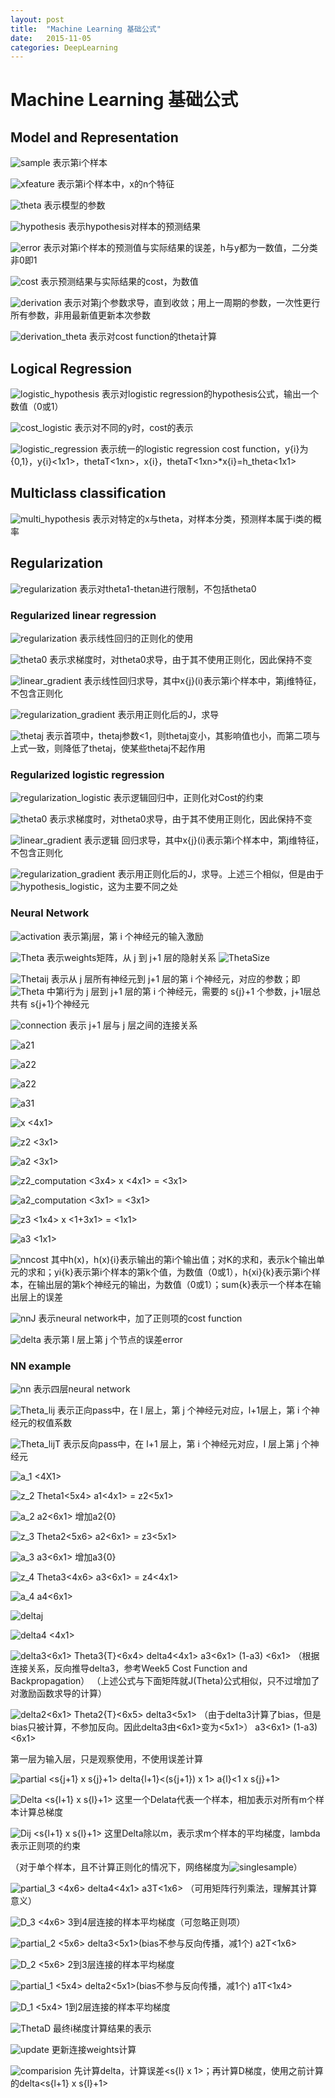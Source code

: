 ```yaml
---
layout: post
title:  "Machine Learning 基础公式"
date:   2015-11-05
categories: DeepLearning
---
```


# Machine Learning 基础公式

## Model and Representation

![sample]({{url.site}}/assets/20151105/sample.png)        表示第i个样本

![xfeature]({{url.site}}/assets/20151105/x_feature.png)    表示第i个样本中，x的n个特征

![theta]({{url.site}}/assets/20151105/theta.png)    表示模型的参数

![hypothesis]({{url.site}}/assets/20151105/hypothesis.png)        表示hypothesis对样本的预测结果

![error]({{url.site}}/assets/20151105/error.png)        表示对第i个样本的预测值与实际结果的误差，h与y都为一数值，二分类   非0即1

![cost]({{url.site}}/assets/20151105/cost.png)         表示预测结果与实际结果的cost，为数值

![derivation]({{url.site}}/assets/20151105/derivation.png)         表示对第j个参数求导，直到收敛；用上一周期的参数，一次性更行所有参数，非用最新值更新本次参数

![derivation_theta]({{url.site}}/assets/20151105/derivation_theta.png) 表示对cost function的theta计算

## Logical Regression

![logistic_hypothesis]({{url.site}}/assets/20151105/logistic_hypothesis.png)    表示对logistic regression的hypothesis公式，输出一个数值（0或1）

![cost_logistic]({{url.site}}/assets/20151105/cost_logistic.png)    表示对不同的y时，cost的表示

![logistic_regression]({{url.site}}/assets/20151105/logistic_regression.png)    表示统一的logistic regression cost function，y{i}为{0,1}，y{i}<1x1>，thetaT<1xn>，x{i}<nx1>，thetaT<1xn>*x{i}<nx1>=h_theta<1x1>

## Multiclass classification

![multi_hypothesis]({{url.site}}/assets/20151105/multi_hypothesis.png)    表示对特定的x与theta，对样本分类，预测样本属于i类的概率

## Regularization

![regularization]({{url.site}}/assets/20151105/regularization.png)    表示对theta1-thetan进行限制，不包括theta0

### Regularized linear regression

![regularization]({{url.site}}/assets/20151105/regularization.png)    表示线性回归的正则化的使用

![theta0]({{url.site}}/assets/20151105/theta0.png)    表示求梯度时，对theta0求导，由于其不使用正则化，因此保持不变

![linear_gradient]({{url.site}}/assets/20151105/linear_gradient.png)    表示线性回归求导，其中x{j}(i)表示第i个样本中，第j维特征，不包含正则化

![regularization_gradient]({{url.site}}/assets/20151105/regularization_gradient.png)    表示用正则化后的J，求导

![thetaj]({{url.site}}/assets/20151105/thetaj.png)    表示首项中，thetaj参数<1，则thetaj变小，其影响值也小，而第二项与上式一致，则降低了thetaj，使某些thetaj不起作用

### Regularized logistic regression

![regularization_logistic]({{url.site}}/assets/20151105/regularization_logistic.png)    表示逻辑回归中，正则化对Cost的约束

![theta0]({{url.site}}/assets/20151105/theta0.png)    表示求梯度时，对theta0求导，由于其不使用正则化，因此保持不变

![linear_gradient]({{url.site}}/assets/20151105/linear_gradient.png)    表示逻辑    回归求导，其中x{j}(i)表示第i个样本中，第j维特征，不包含正则化

![regularization_gradient]({{url.site}}/assets/20151105/regularization_gradient.png)    表示用正则化后的J，求导。上述三个相似，但是由于![hypothesis_logistic]({{url.site}}/assets/20151105/hypothesis_logistic.png)，这为主要不同之处

### Neural Network

![activation]({{url.site}}/assets/20151105/activation.png)      表示第j层，第 i 个神经元的输入激励

![Theta]({{url.site}}/assets/20151105/Theta.png)    表示weights矩阵，从 j 到 j+1 层的隐射关系 ![ThetaSize]({{url.site}}/assets/20151105/ThetaSize.png)

![Thetaij]({{url.site}}/assets/20151105/Thetaij.png)    表示从 j 层所有神经元到 j+1 层的第 i 个神经元，对应的参数；即![Theta]({{url.site}}/assets/20151105/Theta.png) 中第i行为 j 层到 j+1 层的第 i 个神经元，需要的 s{j}+1 个参数，j+1层总共有 s{j+1}个神经元

![connection]({{url.site}}/assets/20151105/connection.png) 表示 j+1 层与 j 层之间的连接关系

![a21]({{url.site}}/assets/20151105/a21.png)

![a22]({{url.site}}/assets/20151105/a22.png)

![a22]({{url.site}}/assets/20151105/a23.png)

![a31]({{url.site}}/assets/20151105/a31.png)

![x]({{url.site}}/assets/20151105/x.png) <4x1>

![z2]({{url.site}}/assets/20151105/z2.png) <3x1>

![a2]({{url.site}}/assets/20151105/a2.png) <3x1>

![z2_computation]({{url.site}}/assets/20151105/z2_computation.png)  <3x4> x <4x1> = <3x1>

![a2_computation]({{url.site}}/assets/20151105/a2_computation.png) <3x1> = <3x1>

![z3]({{url.site}}/assets/20151105/z3.png) <1x4> x <1+3x1> = <1x1>

![a3]({{url.site}}/assets/20151105/a3.png) <1x1>

![nncost]({{url.site}}/assets/20151105/nncost.png) 其中h(x)<kx1>，h(x){i}表示输出<kx1>的第i个输出值；对K的求和，表示k个输出单元的求和；yi{k}表示第i个样本的第k个值，为数值（0或1），h{xi}{k}表示第i个样本，在输出层的第k个神经元的输出，为数值（0或1）；sum{k}表示一个样本在输出层上的误差

![nnJ]({{url.site}}/assets/20151105/nnJ.png)     表示neural network中，加了正则项的cost function

![delta]({{url.site}}/assets/20151105/delta.png)   表示第 l 层上第 j 个节点的误差error

### NN example 

![nn]({{url.site}}/assets/20151105/nn.png)     表示四层neural network

![Theta_lij]({{url.site}}/assets/20151105/Theta_lij.png)  表示正向pass中，在 l 层上，第 j 个神经元对应，l+1层上，第 i 个神经元的权值系数

![Theta_lijT]({{url.site}}/assets/20151105/Theta_lijT.png)   表示反向pass中，在 l+1 层上，第 i 个神经元对应，l 层上第 j 个神经元

![a_1]({{url.site}}/assets/20151105/a_1.png)  <4X1>

![z_2]({{url.site}}/assets/20151105/z_2.png)  Theta1<5x4> a1<4x1> = z2<5x1>

![a_2]({{url.site}}/assets/20151105/a_2.png)  a2<6x1> 增加a2{0}

![z_3]({{url.site}}/assets/20151105/z_3.png)   Theta2<5x6> a2<6x1> = z3<5x1>

![a_3]({{url.site}}/assets/20151105/a_3.png)   a3<6x1> 增加a3{0}

![z_4]({{url.site}}/assets/20151105/z_4.png)    Theta3<4x6> a3<6x1> = z4<4x1>

![a_4]({{url.site}}/assets/20151105/a_4.png)    a4<6x1>

![deltaj]({{url.site}}/assets/20151105/deltaj.png) 

![delta4]({{url.site}}/assets/20151105/delta4.png)   <4x1> 

![delta3]({{url.site}}/assets/20151105/delta3.png)<6x1>    Theta3{T}<6x4> delta4<4x1> a3<6x1> (1-a3) <6x1>      （根据连接关系，反向推导delta3，参考Week5 Cost Function and Backpropagation）
（上述公式与下面矩阵就J(Theta)公式相似，只不过增加了对激励函数求导的计算）

![delta2]({{url.site}}/assets/20151105/delta2.png)<6x1>    Theta2{T}<6x5> delta3<5x1> （由于delta3计算了bias，但是bias只被计算，不参加反向。因此delta3由<6x1>变为<5x1>） a3<6x1> (1-a3) <6x1> 

第一层为输入层，只是观察使用，不使用误差计算

![partial]({{url.site}}/assets/20151105/partial.png)   <s{j+1} x s{j}+1> delta{l+1}<(s{j+1}) x 1> a{l}<1 x s{j}+1>

![Delta]({{url.site}}/assets/20151105/Delta.png)  <s{l+1} x s{l}+1>   这里一个Delata代表一个样本，相加表示对所有m个样本计算总梯度

![Dij]({{url.site}}/assets/20151105/Dij.png) <s{l+1} x s{l}+1>  这里Delta除以m，表示求m个样本的平均梯度，lambda表示正则项的约束

（对于单个样本，且不计算正则化的情况下，网络梯度为![singlesample]({{url.site}}/assets/20151105/singlesample.png)）

![partial_3]({{url.site}}/assets/20151105/partial_3.png) <4x6> delta4<4x1> a3T<1x6> （可用矩阵行列乘法，理解其计算意义）

![D_3]({{url.site}}/assets/20151105/D_3.png)  <4x6>   3到4层连接的样本平均梯度（可忽略正则项）

![partial_2]({{url.site}}/assets/20151105/partial_2.png) <5x6> delta3<5x1>(bias不参与反向传播，减1个) a2T<1x6>

![D_2]({{url.site}}/assets/20151105/D_2.png)   <5x6>   2到3层连接的样本平均梯度

![partial_1]({{url.site}}/assets/20151105/partial_1.png) <5x4> delta2<5x1>(bias不参与反向传播，减1个) a1T<1x4>

![D_1]({{url.site}}/assets/20151105/D_1.png)    <5x4>   1到2层连接的样本平均梯度

![ThetaD]({{url.site}}/assets/20151105/ThetaD.png)    最终i梯度计算结果的表示

![update]({{url.site}}/assets/20151105/update.png)   更新连接weights计算

![comparision]({{url.site}}/assets/20151105/comparision.png)   先计算delta，计算误差<s{l} x 1>；再计算D梯度，使用之前计算的delta<s{l+1} x s{l}+1>
